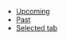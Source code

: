 <a name="tabs"></a>
<ul class="nav-tabs">
	<li><a href="#tabs">Upcoming</a></li>
	<li><a href="#tabs">Past</a></li>
	<li class="selected"><a href="#tabs">Selected tab</a></li>
</ul>
